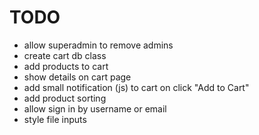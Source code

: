 # TODO

* allow superadmin to remove admins
* create cart db class
* add products to cart
* show details on cart page
* add small notification (js) to cart on click "Add to Cart"
* add product sorting
* allow sign in by username or email
* style file inputs
